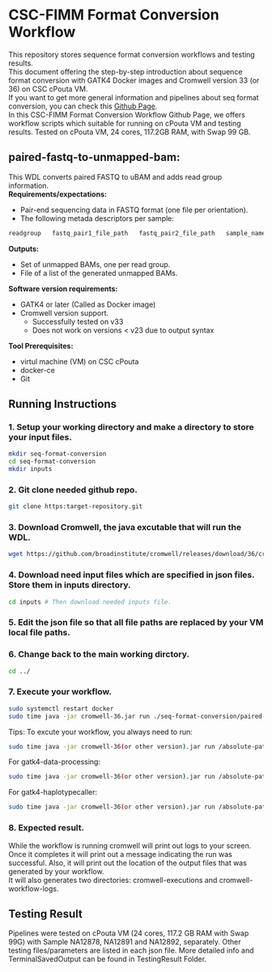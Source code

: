 # CSC-FIMM Format Conversion Workflow
This repository stores sequence format conversion workflows and testing results.   
This document offering the step-by-step introduction about sequence format conversion with GATK4 Docker images and Cromwell version 33 (or 36) on CSC cPouta VM.  
If you want to get more general information and pipelines about seq format conversion, you can check this [Github Page](https://github.com/gatk-workflows/seq-format-conversion).  
In this CSC-FIMM Format Conversion Workflow Github Page, we offers workflow scripts which suitable for running on cPouta VM and testing results. Tested on cPouta VM, 24 cores, 117.2GB RAM, with Swap 99 GB.  
## **paired-fastq-to-unmapped-bam:**
This WDL converts paired FASTQ to uBAM and adds read group information.  
**Requirements/expectations:**
  * Pair-end sequencing data in FASTQ format (one file per orientation).  
  * The following metada descriptors per sample:   
  ```bash
  readgroup   fastq_pair1_file_path   fastq_pair2_file_path   sample_name   library_name   platform_unit   run_date   platform_name   sequecing_center
  ```
**Outputs:**  
  * Set of unmapped BAMs, one per read group.  
  * File of a list of the generated unmapped BAMs.  

**Software version requirements:**  
  * GATK4 or later (Called as Docker image)  
  * Cromwell version support.  
    * Successfully tested on v33
    * Does not work on versions < v23 due to output syntax  

**Tool Prerequisites:**  
  * virtul machine (VM) on CSC cPouta
  * docker-ce
  * Git
## Running Instructions
### 1. Setup your working directory and make a directory to store your input files.
```bash
mkdir seq-format-conversion
cd seq-format-conversion
mkdir inputs
```
### 2. Git clone needed github repo.
```bash
git clone https:target-repository.git
```
### 3. Download Cromwell, the java excutable that will run the WDL.
```bash
wget https://github.com/broadinstitute/cromwell/releases/download/36/cromwell-36.jar #I successfully tested this with cromwell v33 on my own CSC VM, if you want to use the same one: wget https://github.com/broadinstitute/cromwell/releases/download/33/cromwell-33.jar
```
### 4. Download need input files which are specified in json files. Store them in inputs directory.   
```bash
cd inputs # Then download needed inputs file.
```
### 5. Edit the json file so that all file paths are replaced by your VM local file paths.
### 6. Change back to the main working dirctory.
```bash
cd ../
```
### 7. Execute your workflow.  
```bash
sudo systemctl restart docker
sudo time java -jar cromwell-36.jar run ./seq-format-conversion/paired-fastq-to-unmapped-bam.wdl -i ./seq-format-conversion/paired-fastq-to-unmapped-bam.inputs.json # "time" is optional for monitoring.
```
Tips: To excute your workflow, you always need to run:
```bash
sudo time java -jar cromwell-36(or other version).jar run /absolute-path/xxx.wdl -i /absolute-path/xxx.json   
```
For gatk4-data-processing: 
```bash
sudo time java -jar cromwell-36(or other version).jar run /absolute-path/processing-for-variant-discovery-gatk4.wdl -i /absolute-path/processing-for-variant-discovery-gatk4.hg38.wgs.inputs.NA12878(or NA12891, NA12892).json   
```
For gatk4-haplotypecaller:
```bash
sudo time java -jar cromwell-36(or other version).jar run /absolute-path/haplotypecaller-gvcf-gatk4.wdl -i /absolute-path/haplotypecaller-gvcf-gatk4.hg38.wgs.inputs.NA12878(or NA12891, NA12892).json   
```
### 8. Expected result.   
While the workflow is running cromwell will print out logs to your screen. Once it completes it will print out a message indicating the run was successful. Also, it will print out the location of the output files that was generated by your workflow.      
It will also generates two directories: cromwell-executions and cromwell-workflow-logs.   
## Testing Result
Pipelines were tested on cPouta VM (24 cores, 117.2 GB RAM with Swap 99G) with Sample NA12878, NA12891 and NA12892, separately. Other testing files/parameters are listed in each json file. More detailed info and TerminalSavedOutput can be found in TestingResult Folder.
